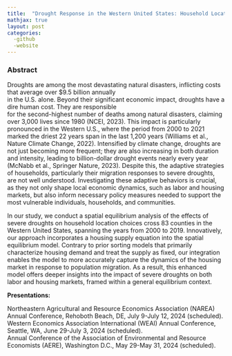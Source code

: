 ```yaml
---
title:  "Drought Response in the Western United States: Household Location Choices and Housing Market Feedback (Job Market Paper)"
mathjax: true
layout: post
categories: 
  -github
  -website
---
```


### Abstract
Droughts are among the most devastating natural disasters, inflicting costs that average over $9.5 billion annually   
in the U.S. alone. Beyond their significant economic impact, droughts have a dire human cost. They are responsible  
for the second-highest number of deaths among natural disasters, claiming over 3,000 lives since 1980 (NCEI, 2023).  This impact is particularly pronounced in the Western U.S., where the period from 2000 to 2021 marked the driest  22 years span in the last 1,200 years (Williams et al., Nature Climate Change, 2022). Intensified by climate change,  droughts are not just becoming more frequent; they are also increasing in both duration and intensity, leading to  billion-dollar drought events nearly every year (McNabb et al., Springer Nature, 2023). Despite this, the adaptive  strategies of households, particularly their migration responses to severe droughts, are not well understood.  Investigating these adaptive behaviors is crucial, as they not only shape local economic dynamics, such as labor  and housing markets, but also inform necessary policy measures needed to support the most vulnerable individuals,  households, and communities.

In our study, we conduct a spatial equilibrium analysis of the effects of severe droughts on household location choices 
cross 83 counties in the Western United States, spanning the years from 2000 to 2019. Innovatively, our approach incorporates a housing supply equation into the spatial equilibrium model. Contrary to prior sorting models that  primarily characterize housing demand and treat the supply as fixed, our integration enables the model to more  accurately capture the dynamics of the housing market in response to population migration. As a result, this  enhanced model offers deeper insights into the impact of severe droughts on both labor and housing markets, framed within a general equilibrium context.

**Presentations:**   

Northeastern Agricultural and Resource Economics Association (NAREA) Annual Conference, Rehoboth Beach, DE, July 9-July 12, 2024 (scheduled).  
Western Economics Association International (WEAI) Annual Conference, Seattle, WA, June 29-July 3, 2024 (scheduled).  
Annual Conference of the Association of Environmental and Resource Economists (AERE), Washington D.C., May 29-May 31, 2024 (scheduled).  
  
  
